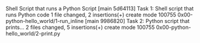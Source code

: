 Shell Script that runs a Python Script
[main 5d64113] Task 1: Shell script that runs Python code
 1 file changed, 2 insertions(+)
 create mode 100755 0x00-python-hello_world/1-run_inline
[main 9986820] Task 2: Python script that prints...
 2 files changed, 5 insertions(+)
 create mode 100755 0x00-python-hello_world/2-print.py
